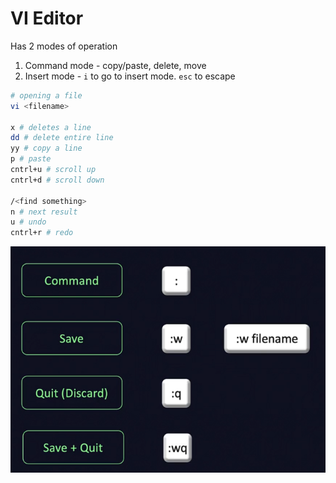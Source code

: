 # VI Editor
Has 2 modes of operation
1. Command mode - copy/paste, delete, move
2. Insert mode - `i` to go to insert mode. `esc` to escape

```bash
# opening a file
vi <filename>

x # deletes a line
dd # delete entire line
yy # copy a line
p # paste
cntrl+u # scroll up
cntrl+d # scroll down

/<find something>
n # next result
u # undo
cntrl+r # redo
```

![alt text](image-4.png)